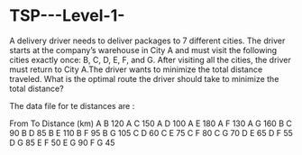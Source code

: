 # TSP---Level-1-
A delivery driver needs to deliver packages to 7 different cities. The driver starts at the company’s warehouse in City A and must visit the following cities exactly once: B, C, D, E, F, and G. After visiting all the cities, the driver must return to City A.The driver wants to minimize the total distance traveled.
 What is the optimal route the driver should take to minimize the total distance?

The data file for te distances are :

From	To	Distance (km)
A	B	120
A	C	150
A	D	100
A	E	180
A	F	130
A	G	160
B	C	90
B	D	85
B	E	110
B	F	95
B	G	105
C	D	60
C	E	75
C	F	80
C	G	70
D	E	65
D	F	55
D	G	85
E	F	50
E	G	90
F	G	45

